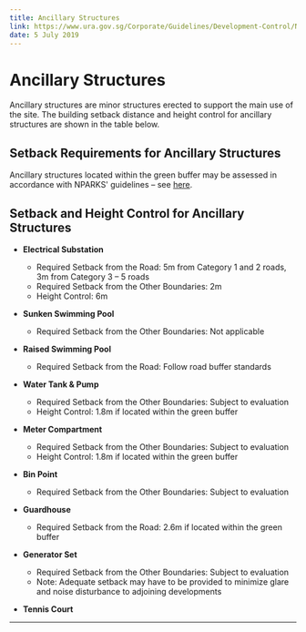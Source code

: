 ```yaml
---
title: Ancillary Structures
link: https://www.ura.gov.sg/Corporate/Guidelines/Development-Control/Non-Residential/EI/Ancillary-Structures
date: 5 July 2019
---
```


# Ancillary Structures
Ancillary structures are minor structures erected to support the main use of the site. The building setback distance and height control for ancillary structures are shown in the table below.

## Setback Requirements for Ancillary Structures
Ancillary structures located within the green buffer may be assessed in accordance with NPARKS' guidelines – see [here](https://www.nparks.gov.sg/partner-us/development-plan-submission/guidelines-on-greenery-provision-and-tree-conservation-for-developments).

## Setback and Height Control for Ancillary Structures
- **Electrical Substation**
  - Required Setback from the Road: 5m from Category 1 and 2 roads, 3m from Category 3 – 5 roads
  - Required Setback from the Other Boundaries: 2m
  - Height Control: 6m

- **Sunken Swimming Pool**
  - Required Setback from the Other Boundaries: Not applicable

- **Raised Swimming Pool**
  - Required Setback from the Road: Follow road buffer standards

- **Water Tank & Pump**
  - Required Setback from the Other Boundaries: Subject to evaluation
  - Height Control: 1.8m if located within the green buffer

- **Meter Compartment**
  - Required Setback from the Other Boundaries: Subject to evaluation
  - Height Control: 1.8m if located within the green buffer

- **Bin Point**
  - Required Setback from the Other Boundaries: Subject to evaluation

- **Guardhouse**
  - Required Setback from the Road: 2.6m if located within the green buffer

- **Generator Set**
  - Required Setback from the Other Boundaries: Subject to evaluation
  - Note: Adequate setback may have to be provided to minimize glare and noise disturbance to adjoining developments

- **Tennis Court**

---


